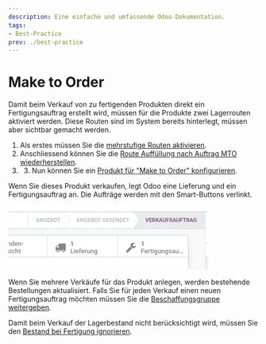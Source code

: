 ```yaml
---
description: Eine einfache und umfassende Odoo-Dokumentation.
tags:
- Best-Practice
prev: ./best-practice
---
```

# Make to Order

Damit beim Verkauf von zu fertigenden Produkten direkt ein Fertigungsauftrag erstellt wird, müssen für die Produkte zwei Lagerrouten aktiviert werden. Diese Routen sind im System bereits hinterlegt, müssen aber sichtbar gemacht werden.

1. Als erstes müssen Sie die [mehrstufige Routen aktivieren](Stock.md#Mehrstufige%20Routen%20aktivieren).
2. Anschliessend können Sie die [Route Auffüllung nach Auftrag MTO wiederherstellen](Stock%20Operations.md#Route%20Auffüllung%20nach%20Auftrag%20MTO%20wiederherstellen).
3. 3. Nun können Sie ein [Produkt für "Make to Order" konfigurieren](Stock.md#Produkt%20für%20"Make%20to%20Order"%20konfigurieren).

Wenn Sie dieses Produkt verkaufen, legt Odoo eine Lieferung und ein Fertigungsauftrag an. Die Aufträge werden mit den Smart-Buttons verlinkt.

![](assets/Best%20Practice%20Make%20To%20Order%20Smart-Links.png)

Wenn Sie mehrere Verkäufe für das Produkt anlegen, werden bestehende Bestellungen aktualisiert. Falls Sie für jeden Verkauf einen neuen Fertigungsauftrag möchten müssen Sie die [Beschaffungsgruppe weitergeben](Stock%20Operations.md#Beschaffungsgruppe%20weitergeben).

Damit beim Verkauf der Lagerbestand nicht berücksichtigt wird, müssen Sie den [Bestand bei Fertigung ignorieren](Stock%20Operations.md#Bestand%20bei%20Fertigung%20ignorieren).